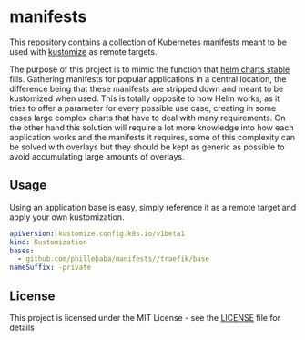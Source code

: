 # manifests
This repository contains a collection of Kubernetes manifests meant to be used with [kustomize](https://kustomize.io/) as remote targets.

The purpose of this project is to mimic the function that [helm charts stable](https://github.com/helm/charts/tree/master/stable) fills. Gathering manifests for popular applications in a central location, the difference being that these manifests are stripped down and meant to be kustomized when used. This is totally opposite to how Helm works, as it tries to offer a parameter for every possible use case, creating in some cases large complex charts that have to deal with many requirements. On the other hand this solution will require a lot more knowledge into how each application works and the manifests it requires, some of this complexity can be solved with overlays but they should be kept as generic as possible to avoid accumulating large amounts of overlays.

## Usage
Using an application base is easy, simply reference it as a remote target and apply your own kustomization.
```yml
apiVersion: kustomize.config.k8s.io/v1beta1
kind: Kustomization
bases:
  - github.com/phillebaba/manifests//traefik/base
nameSuffix: -private
```

## License
This project is licensed under the MIT License - see the [LICENSE](LICENSE) file for details
